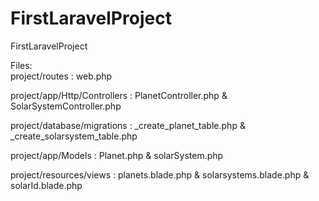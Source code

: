 # FirstLaravelProject
FirstLaravelProject

Files: <br>
project/routes : web.php

project/app/Http/Controllers : PlanetController.php & SolarSystemController.php

project/database/migrations : _create_planet_table.php & _create_solarsystem_table.php

project/app/Models : Planet.php & solarSystem.php

project/resources/views : planets.blade.php & solarsystems.blade.php & solarId.blade.php
